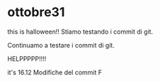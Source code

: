 # ottobre31
this is halloween!!
Stiamo testando i commit di git.

Continuamo a testare i commit di git.

HELPPPPP!!!!

it's 16.12
Modifiche del commit F
